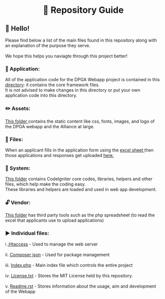 <h1 align="center"> 🔰 Repository Guide </h1> 

<h2> 👋 Hello! </h2> 

Please find below a list of the main files found in this repository along with an explanation of the purpose they serve.
<br>
<br> 
We hope this helps you naviagte through this project better! 

 <h3> 📁 Application: </h3>   
All of the application code for the DPGA Webapp project is contained in this <a href="https://github.com/DPGAlliance/publicgoods-review-webapp/tree/main/application">directory</a>: it contains the core framework files. 
<br> It is not advised to make changes in this directory or put your own application code into this directory.

<h3>✏️ Assets: </h3>   
<a href="https://github.com/DPGAlliance/publicgoods-review-webapp/tree/main/assets">This folder </a> contains the static content like css, fonts, images, and logo of the DPGA webapp and the Alliance at large.

<h3>📘 Files:</h3>   
When an applicant fills in the application form using the <a href=https://docs.google.com/spreadsheets/d/1kP7p6OXsdxRyS3nXiXLDPhSCdl6Uy-0Ksmhfh3LKLlk/edit#gid=470783276> excel sheet </a> then those applications and responses get uploaded <a href="https://github.com/DPGAlliance/publicgoods-review-webapp/tree/main/files">here.</a> 

<h3>🔩 System:</h3>   
<a href="https://github.com/DPGAlliance/publicgoods-review-webapp/tree/main/system">This folder</a> contains CodeIgniter core codes, libraries, helpers and other files, which help make the coding easy. 
<br>These libraries and helpers are loaded and used in web app development.

<h3>🔓 Vendor: </h3>   
<a href="https://github.com/DPGAlliance/publicgoods-review-webapp/tree/main/vendor">This folder</a> has third party tools such as the php spreadsheet (to read the excel that applicants use to upload applications) 

<h3>▶️ Individual files: </h3>   
i <a href="https://github.com/DPGAlliance/publicgoods-review-webapp/blob/main/.htaccess">.Htaccess</a> - Used to manage the web server 
<br> <br>ii. <a href="https://github.com/DPGAlliance/publicgoods-review-webapp/blob/main/composer.json">Composer json</a> - Used for package management
<br> <br>iii. <a href="https://github.com/DPGAlliance/publicgoods-review-webapp/blob/main/index.php">Index.php</a> - Main index file which controls the entire project 
<br> <br>iv. <a href="https://github.com/DPGAlliance/publicgoods-review-webapp/blob/main/license.txt">License.txt</a> - Stores the MIT License held by this repository. 
<br> <br>v. <a href="https://github.com/DPGAlliance/publicgoods-review-webapp/blob/main/README.md">Readme.rst</a> - Stores information about the usage, aim and development of the Webapp 
